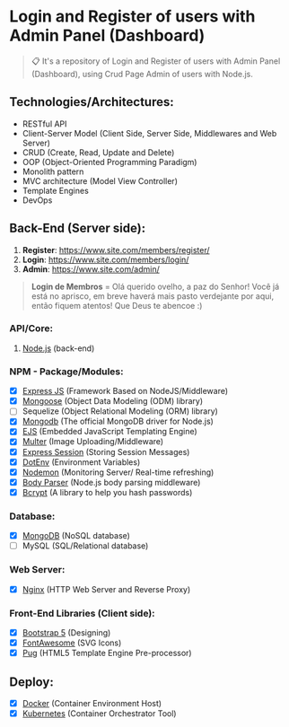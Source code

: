 # Login and Register of users with Admin Panel (Dashboard)
> 📋 It's a repository of Login and Register of users with Admin Panel (Dashboard), using Crud Page Admin of users with Node.js.

## Technologies/Architectures:
- RESTful API
- Client-Server Model (Client Side, Server Side, Middlewares and Web Server)
- CRUD (Create, Read, Update and Delete)
- OOP (Object-Oriented Programming Paradigm)
- Monolith pattern
- MVC architecture (Model View Controller)
- Template Engines
- DevOps

## Back-End (Server side):
1. **Register**: https://www.site.com/members/register/
2. **Login**: https://www.site.com/members/login/
3. **Admin**: https://www.site.com/admin/

> **Login de Membros** = Olá querido ovelho, a paz do Senhor! Você já está no aprisco, em breve haverá mais pasto verdejante por aqui, então fiquem atentos! Que Deus te abencoe :)
### API/Core:
1. <a href="https://nodejs.org/">Node.js</a> (back-end)

### NPM - Package/Modules:
- [x] <a href="https://www.npmjs.com/package/express">Express JS</a> (Framework Based on NodeJS/Middleware)
- [x] <a href="https://www.npmjs.com/package/mongoose">Mongoose</a> (Object Data Modeling (ODM) library)
- [ ] Sequelize (Object Relational Modeling (ORM) library)
- [x] <a href="https://www.npmjs.com/package/mongodb">Mongodb</a> (The official MongoDB driver for Node.js) 
- [x] <a href="https://www.npmjs.com/package/ejs">EJS</a> (Embedded JavaScript Templating Engine)
- [x] <a href="https://www.npmjs.com/package/multer">Multer</a> (Image Uploading/Middleware)
- [x] <a href="https://www.npmjs.com/package/express-session">Express Session</a> (Storing Session Messages)
- [x] <a href="https://www.npmjs.com/package/dotenv">DotEnv</a> (Environment Variables)
- [x] <a href="https://www.npmjs.com/package/nodemon">Nodemon</a> (Monitoring Server/ Real-time refreshing)
- [x] <a href="https://www.npmjs.com/package/body-parser">Body Parser</a> (Node.js body parsing middleware)
- [x] <a href="https://www.npmjs.com/package/bcrypt">Bcrypt</a> (A library to help you hash passwords)

### Database:
- [x] <a href="https://www.mongodb.com/">MongoDB</a> (NoSQL database)
- [ ] MySQL (SQL/Relational database)

### Web Server:
- [x] <a href="https://www.nginx.com/">Nginx</a> (HTTP Web Server and Reverse Proxy)

### Front-End Libraries (Client side):
- [x] <a href="https://getbootstrap.com/">Bootstrap 5</a> (Designing)
- [x] <a href="https://fontawesome.com/">FontAwesome</a> (SVG Icons)
- [x] <a href="https://pugjs.org/api/getting-started.html">Pug</a> (HTML5 Template Engine Pre-processor)

## Deploy:
- [x] <a href="https://www.docker.com/">Docker</a> (Container Environment Host)
- [x] <a href="https://kubernetes.io/pt-br/">Kubernetes</a> (Container Orchestrator Tool)

